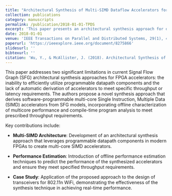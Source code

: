 ```yaml
---
title: "Architectural Synthesis of Multi-SIMD Dataflow Accelerators for FPGA"
collection: publications
category: manuscripts
permalink: /publication/2018-01-01-TPDS
excerpt: 'This paper presents an architectural synthesis approach for deriving software-programmable multi-core SIMD accelerators from Signal Flow Graph models, enabling efficient FPGA implementations that meet prescribed throughput requirements.'
date: 2018-01-01
venue: 'IEEE Transactions on Parallel and Distributed Systems, 29(1), 43–55'
paperurl: 'https://ieeexplore.ieee.org/document/8275866'
slidesurl: ''
bibtexurl: ''
citation: 'Wu, Y., & McAllister, J. (2018). Architectural Synthesis of Multi-SIMD Dataflow Accelerators for FPGA. *IEEE Transactions on Parallel and Distributed Systems, 29*(1), 43–55. https://doi.org/10.1109/TPDS.2017.2753038'
---
```


This paper addresses two significant limitations in current Signal Flow Graph (SFG) architectural synthesis approaches for FPGA accelerators: the inability to efficiently utilize programmable datapath components and the lack of automatic derivation of accelerators to meet specific throughput or latency requirements. The authors propose a novel synthesis approach that derives software-programmable multi-core Single Instruction, Multiple Data (SIMD) accelerators from SFG models, incorporating offline characterization of multicore performance and compile-time program analysis to meet prescribed throughput requirements.

Key contributions include:

- **Multi-SIMD Architecture**: Development of an architectural synthesis approach that leverages programmable datapath components in modern FPGAs to create multi-core SIMD accelerators.

- **Performance Estimation**: Introduction of offline performance estimation techniques to predict the performance of the synthesized accelerators and ensure they meet specified throughput requirements.

- **Case Study**: Application of the proposed approach to the design of transceivers for 802.11n WiFi, demonstrating the effectiveness of the synthesis technique in achieving real-time performance.
